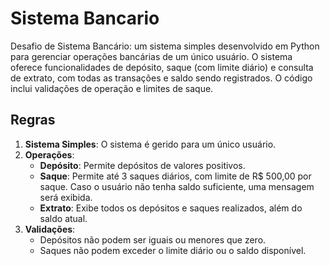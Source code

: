 # Sistema Bancario
Desafio de Sistema Bancário: um sistema simples desenvolvido em Python para gerenciar operações bancárias de um único usuário. O sistema oferece funcionalidades de depósito, saque (com limite diário) e consulta de extrato, com todas as transações e saldo sendo registrados. O código inclui validações de operação e limites de saque.
## Regras

1. **Sistema Simples**: O sistema é gerido para um único usuário.
2. **Operações**:
   - **Depósito**: Permite depósitos de valores positivos.
   - **Saque**: Permite até 3 saques diários, com limite de R$ 500,00 por saque. Caso o usuário não tenha saldo suficiente, uma mensagem será exibida.
   - **Extrato**: Exibe todos os depósitos e saques realizados, além do saldo atual.
3. **Validações**:
   - Depósitos não podem ser iguais ou menores que zero.
   - Saques não podem exceder o limite diário ou o saldo disponível.
